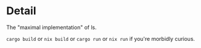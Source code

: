 # Detail
The "maximal implementation" of ls.

`cargo build` or `nix build` or `cargo run` or `nix run` if you're morbidly curious.
